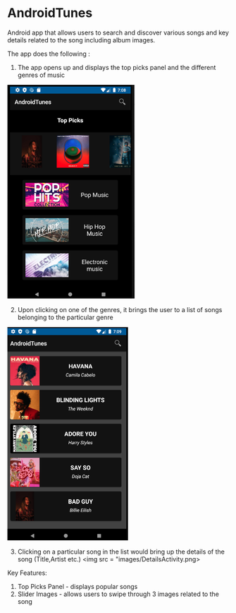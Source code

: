 # AndroidTunes

Android app that allows users to search and discover various songs and key details related to the song including album images. 

The app does the following :

1. The app opens up and displays the top picks panel and the different genres of music 

<img src = "images/MainActivity.png">


2. Upon clicking on one of the genres, it brings the user to a list of songs belonging to the particular genre
<img src = "images/ListActivity.png">


3. Clicking on a particular song in the list would bring up the details of the song (Title,Artist etc.)
<img src = "images/DetailsActivity.png>



Key Features:

1. Top Picks Panel - displays popular songs
2. Slider Images - allows users to swipe through 3 images related to the song 
